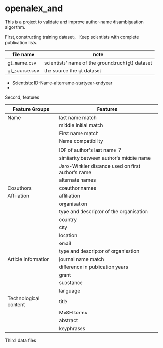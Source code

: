 # openalex_and
This is a project to validate and improve author-name disambiguation algorithm.

First, constructing training dataset。 Keep scientists with complete publication lists.

| file name      | note                                           |
|-----------------------|-----------------------|
|gt_name.csv | scientists' name of the groundtruch(gt) dataset|
|gt_source.csv| the source the gt dataset|z


- Scientists: ID-Name-altername-startyear-endyear
- 

Second, features

| Feature   Groups      | Features                                           |
|-----------------------|---------------------------------------------------|
| Name                  | last name match                                   |
|                       | middle initial match                              |
|                       | First name match                                  |
|                       | Name compatibility                                |
|                       | IDF of author's last name ？                       |
|                       | similarity between author’s middle name           |
|                       | Jaro-Winkler distance used on first author’s name |
|                       | alternate   names                                 |
| Coauthors             | coauthor names                                    |
| Affiliation           | affiliation                                       |
|                       | organisation                                      |
|                       | type and descriptor of the organisation           |
|                       | country                                           |
|                       | city                                              |
|                       | location                                          |
|                       | email                                             |
|                       | type and descriptor of organisation               |
| Article information   | journal name match                                |
|                       | difference in publication years                   |
|                       | grant                                             |
|                       | substance                                         |
|                       | language                                          |
| Technological content | title                                             |
|                       | MeSH terms                                        |
|                       | abstract                                          |
|                       | keyphrases                                        |

Third, data files
